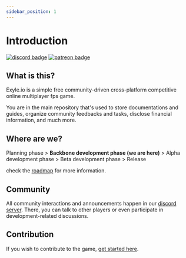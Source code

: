 ```yaml
---
sidebar_position: 1
---
```


# Introduction

[![discord badge](https://shields.io/badge/discord-5865F2?style=for-the-badge&logo=discord&logoColor=white)](https://discord.gg/synPSeuNFK)
[![patreon badge](https://img.shields.io/badge/patreon-f96854?style=for-the-badge&logo=patreon&logoColor=white)](https://www.patreon.com/developomp)

## What is this?

Exyle.io is a simple free community-driven cross-platform
competitive online multiplayer fps game.

You are in the main repository that's used to store
documentations and guides, organize community feedbacks and tasks,
disclose financial information, and much more.

## Where are we?

Planning phase > **Backbone development phase (we are here)** > Alpha development phase > Beta development phase > Release

check the [roadmap](./status/roadmap) for more information.

## Community

All community interactions and announcements happen in our
[discord server](https://discord.gg/synPSeuNFK).
There, you can talk to other players or even participate
in development-related discussions.

## Contribution

If you wish to contribute to the game,
[get started here](./guides/common).
